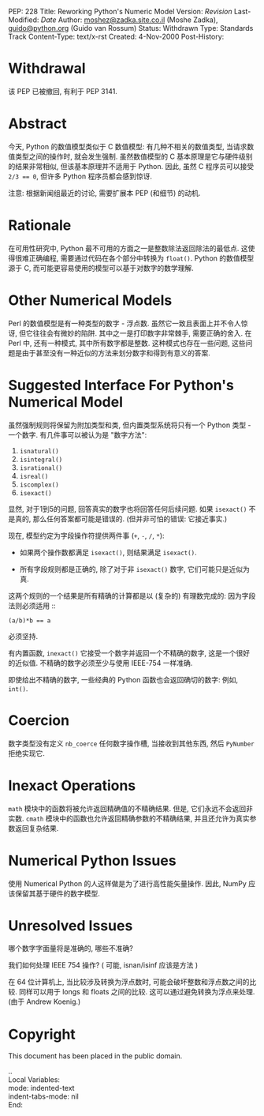 
PEP: 228
Title: Reworking Python's Numeric Model
Version: $Revision$
Last-Modified: $Date$
Author: moshez@zadka.site.co.il (Moshe Zadka), guido@python.org (Guido van Rossum)
Status: Withdrawn
Type: Standards Track
Content-Type: text/x-rst
Created: 4-Nov-2000
Post-History:


Withdrawal
==========

该 PEP 已被撤回, 有利于 PEP 3141.


Abstract
========

今天, Python 的数值模型类似于 C 数值模型: 有几种不相关的数值类型, 当请求数值类型之间的操作时,
就会发生强制. 虽然数值模型的 C 基本原理是它与硬件级别的结果非常相似, 但该基本原理并不适用于 Python.
因此, 虽然 C 程序员可以接受 ``2/3 == 0``, 但许多 Python 程序员都会感到惊讶.

注意: 根据新闻组最近的讨论, 需要扩展本 PEP (和细节) 的动机.


Rationale
=========

在可用性研究中, Python 最不可用的方面之一是整数除法返回除法的最低点. 这使得很难正确编程,
需要通过代码在各个部分中转换为 ``float()``. Python 的数值模型源于 C,
而可能更容易使用的模型可以基于对数字的数学理解.


Other Numerical Models
======================

Perl 的数值模型是有一种类型的数字 - 浮点数. 虽然它一致且表面上并不令人惊讶, 但它往往会有微妙的陷阱.
其中之一是打印数字非常棘手, 需要正确的舍入. 在 Perl 中, 还有一种模式, 其中所有数字都是整数.
这种模式也存在一些问题, 这些问题是由于甚至没有一种近似的方法来划分数字和得到有意义的答案.


Suggested Interface For Python's Numerical Model
================================================

虽然强制规则将保留为附加类型和类, 但内置类型系统将只有一个 Python 类型 - 一个数字.
有几件事可以被认为是 "数字方法":

1. ``isnatural()``
2. ``isintegral()``
3. ``isrational()``
4. ``isreal()``
5. ``iscomplex()``
6. ``isexact()``

显然, 对于1到5的问题, 回答真实的数字也将回答任何后续问题.
如果 ``isexact()`` 不是真的, 那么任何答案都可能是错误的.
(但并非可怕的错误: 它接近事实.)

现在, 模型约定为字段操作符提供两件事
(``+``, ``-``, ``/``, ``*``):

- 如果两个操作数都满足 ``isexact()``, 则结果满足 ``isexact()``.

- 所有字段规则都是正确的, 除了对于非 ``isexact()`` 数字, 它们可能只是近似为真.

这两个规则的一个结果是所有精确的计算都是以 (复杂的) 有理数完成的:
因为字段法则必须适用 ::

    (a/b)*b == a

必须坚持.

有内置函数, ``inexact()`` 它接受一个数字并返回一个不精确的数字, 这是一个很好的近似值.
不精确的数字必须至少与使用 IEEE-754 一样准确.

即使给出不精确的数字, 一些经典的 Python 函数也会返回确切的数字: 例如, ``int()``.


Coercion
========

数字类型没有定义 ``nb_coerce`` 任何数字操作槽, 当接收到其他东西, 然后 ``PyNumber`` 拒绝实现它.


Inexact Operations
==================

``math`` 模块中的函数将被允许返回精确值的不精确结果. 但是, 它们永远不会返回非实数.
``cmath`` 模块中的函数也允许返回精确参数的不精确结果, 并且还允许为真实参数返回复杂结果.


Numerical Python Issues
=======================

使用 Numerical Python 的人这样做是为了进行高性能矢量操作.
因此, NumPy 应该保留其基于硬件的数字模型.


Unresolved Issues
=================

哪个数字字面量将是准确的, 哪些不准确?

我们如何处理 IEEE 754 操作? ( 可能, isnan/isinf 应该是方法 )

在 64 位计算机上, 当比较涉及转换为浮点数时, 可能会破坏整数和浮点数之间的比较.
同样可以用于 longs 和 floats 之间的比较. 这可以通过避免转换为浮点来处理. 
 (由于 Andrew Koenig.)


Copyright
=========

This document has been placed in the public domain.



..  
  Local Variables:  
  mode: indented-text  
  indent-tabs-mode: nil  
  End:  

